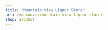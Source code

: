 ```yaml
---
title: "Mountain View Liquor Store"
url: /vancouver/mountain-view-liquor-store/
shop: alcohol
---
```

